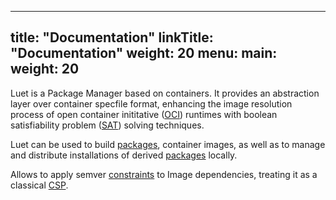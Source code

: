 
---
title: "Documentation"
linkTitle: "Documentation"
weight: 20
menu:
  main:
    weight: 20
---


Luet is a Package Manager based on containers. It provides an abstraction layer over container specfile format, enhancing the image resolution process of open container inititative ([OCI](https://en.wikipedia.org/wiki/Open_Container_Initiative)) runtimes with boolean satisfiability problem ([SAT](https://en.wikipedia.org/wiki/Boolean_satisfiability_problem)) solving techniques.

Luet can be used to build [packages](/docs/docs/concepts/packages/), container images, as well as to manage and distribute installations of derived [packages](/docs/docs/concepts/packages/) locally.

Allows to apply semver [constraints](/docs/docs/concepts/constraints/) to Image dependencies, treating it as a classical [CSP](https://en.wikipedia.org/wiki/Constraint_satisfaction_problem).

<script id="asciicast-388348" src="https://asciinema.org/a/388348.js" data-autoplay="true" data-size="small" data-cols="90" data-rows="30" async></script>
